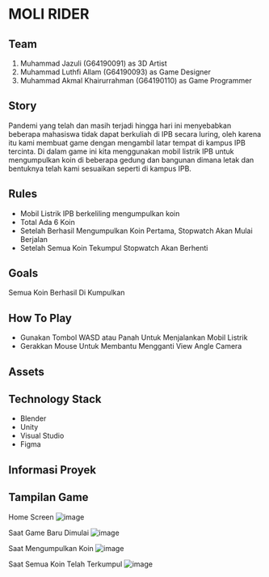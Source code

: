 # MOLI RIDER
## Team
1. Muhammad Jazuli (G64190091) as 3D Artist
2. Muhammad Luthfi Allam (G64190093) as Game Designer
3. Muhammad Akmal Khairurrahman (G64190110) as Game Programmer

## Story  
Pandemi yang telah dan masih terjadi hingga hari ini menyebabkan beberapa mahasiswa tidak dapat berkuliah di IPB secara luring, oleh karena itu kami membuat game dengan mengambil 
latar tempat di kampus IPB tercinta. Di dalam game ini kita menggunakan mobil listrik IPB untuk mengumpulkan koin di beberapa gedung dan bangunan dimana letak dan bentuknya telah kami sesuaikan seperti di kampus IPB.

## Rules
- Mobil Listrik IPB berkeliling mengumpulkan koin
- Total Ada 6 Koin
- Setelah Berhasil Mengumpulkan Koin Pertama, Stopwatch Akan Mulai Berjalan
- Setelah Semua Koin Tekumpul Stopwatch Akan Berhenti

## Goals
Semua Koin Berhasil Di Kumpulkan

## How To Play
- Gunakan Tombol WASD atau Panah Untuk Menjalankan Mobil Listrik
- Gerakkan Mouse Untuk Membantu Mengganti View Angle Camera

## Assets


## Technology Stack
- Blender
- Unity
- Visual Studio
- Figma

## Informasi Proyek


## Tampilan Game
Home Screen 
![image](https://user-images.githubusercontent.com/78836730/145711942-c511fda0-2d8a-43d0-9601-0cf21f2f1f59.png)

Saat Game Baru Dimulai
![image](https://user-images.githubusercontent.com/78836730/145711972-62267b4d-ad5c-4f4b-8ab3-f35f356c66df.png)

Saat Mengumpulkan Koin
![image](https://user-images.githubusercontent.com/78836730/145711998-bc87c5cc-de9b-42dc-b684-78d97513c311.png)

Saat Semua Koin Telah Terkumpul 
![image](https://user-images.githubusercontent.com/78836730/145712113-47e6f0fc-6144-40e1-bcc9-e650752231d0.png)

